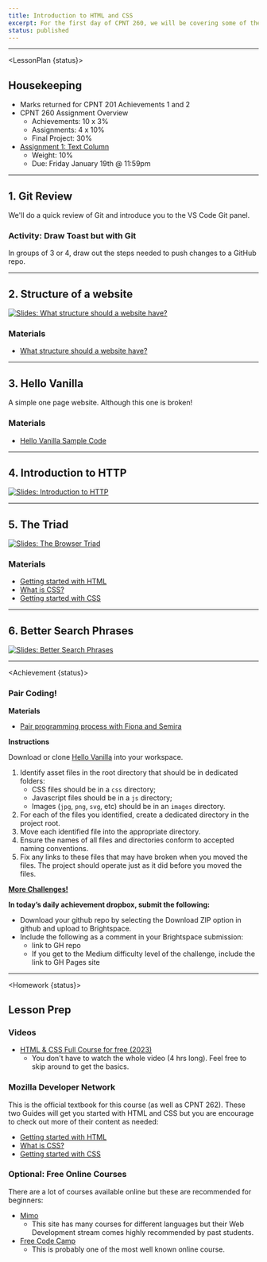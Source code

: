 ```yaml
---
title: Introduction to HTML and CSS
excerpt: For the first day of CPNT 260, we will be covering some of the basics of HTML and CSS
status: published
---
```


<script>
	import Homework from "$lib/components/Homework.svelte";
	import LessonPlan from "$lib/components/LessonPlan.svelte";
	import Achievement from "$lib/components/Achievement.svelte";
</script>

---

<LessonPlan {status}>

<h2>Housekeeping</h2>

- Marks returned for CPNT 201 Achievements 1 and 2
- CPNT 260 Assignment Overview
	- Achievements: 10 x 3%
	- Assignments: 4 x 10%
	- Final Project: 30%
- [Assignment 1: Text Column](/courses/cpnt-260/assessments/assignment-1)
	- Weight: 10%
	- Due: Friday January 19th @ 11:59pm


---

<h2>1. Git Review</h2>

We'll do a quick review of Git and introduce you to the VS Code Git panel.

### Activity: Draw Toast but with Git

In groups of 3 or 4, draw out the steps needed to push changes to a GitHub repo.

---

<h2>2. Structure of a website </h2>

[![Slides: What structure should a website have?](/images/slides/cpnt-260/website-structure.png)](/slides/cpnt-260/web-folders-org)

### Materials
- [What structure should a website have?](https://developer.mozilla.org/en-US/docs/Learn/Getting_started_with_the_web/Dealing_with_files)

---

<h2>3. Hello Vanilla</h2>

A simple one page website. Although this one is broken!

### Materials

- [Hello Vanilla Sample Code](https://github.com/sait-wbdv/dailies-w24)

---

<h2>4. Introduction to HTTP</h2>

[![Slides: Introduction to HTTP](/images/slides/cpnt-260/http-introduction.png)](/slides/cpnt-260/http-introduction)

---

<h2>5. The Triad</h2>

[![Slides: The Browser Triad](/images/slides/cpnt-260/browser-triad.png)](/slides/cpnt-260/browser-triad)

### Materials
- [Getting started with HTML](https://developer.mozilla.org/en-US/docs/Learn/HTML/Introduction_to_HTML/Getting_started)
- [What is CSS?](https://developer.mozilla.org/en-US/docs/Learn/CSS/First_steps/What_is_CSS)
- [Getting started with CSS](https://developer.mozilla.org/en-US/docs/Learn/CSS/First_steps/Getting_started)

---

<h2>6. Better Search Phrases</h2>

[![Slides: Better Search Phrases](/images/slides/cpnt-260/better-search-phrases.png)](/slides/cpnt-260/better-search-phrases)

---

</LessonPlan>

<Achievement {status}>

### Pair Coding!

**Materials**

- [Pair programming process with Fiona and Semira](https://gist.github.com/acidtone/caa20b2520814a94240043c40301024a)

**Instructions**

Download or clone [Hello Vanilla](https://github.com/sait-wbdv/dailies-f23/tree/main/2023-09-11-triad-intro/hello-vanilla) into your workspace.

1. Identify asset files in the root directory that should be in dedicated folders:
   - CSS files should be in a `css` directory;
   - Javascript files should be in a `js` directory;
   - Images (`jpg`, `png`, `svg`, etc) should be in an `images` directory.
2. For each of the files you identified, create a dedicated directory in the project root.
3. Move each identified file into the appropriate directory.
4. Ensure the names of all files and directories conform to accepted naming conventions.
5. Fix any links to these files that may have broken when you moved the files. The project should operate just as it did before you moved the files.

**[More Challenges!](https://gist.github.com/acidtone/bb688eb6e16c861422b865bf0e9abf4a)**

**In today’s daily achievement dropbox, submit the following:**

- Download your github repo by selecting the Download ZIP option in github and upload to Brightspace.
- Include the following as a comment in your Brightspace submission:
  - link to GH repo
  - If you get to the Medium difficulty level of the challenge, include the link to GH Pages site
  
</Achievement>

---

<Homework {status}>

<h2>Lesson Prep</h2>

### Videos

- [HTML & CSS Full Course for free (2023)](https://www.youtube.com/watch?v=HGTJBPNC-Gw)
  - You don't have to watch the whole video (4 hrs long). Feel free to skip around to get the basics.

### Mozilla Developer Network

This is the official textbook for this course (as well as CPNT 262). These two Guides will get you started with HTML and CSS but you are encourage to check out more of their content as needed:

- [Getting started with HTML](https://developer.mozilla.org/en-US/docs/Learn/HTML/Introduction_to_HTML/Getting_started)
- [What is CSS?](https://developer.mozilla.org/en-US/docs/Learn/CSS/First_steps/What_is_CSS)
- [Getting started with CSS](https://developer.mozilla.org/en-US/docs/Learn/CSS/First_steps/Getting_started)

### Optional: Free Online Courses

There are a lot of courses available online but these are recommended for beginners:

- [Mimo](https://mimo.org)
  - This site has many courses for different languages but their Web Development stream comes highly recommended by past students.
- [Free Code Camp](https://www.freecodecamp.org/learn/2022/responsive-web-design/)
  - This is probably one of the most well known online course.

</Homework>
